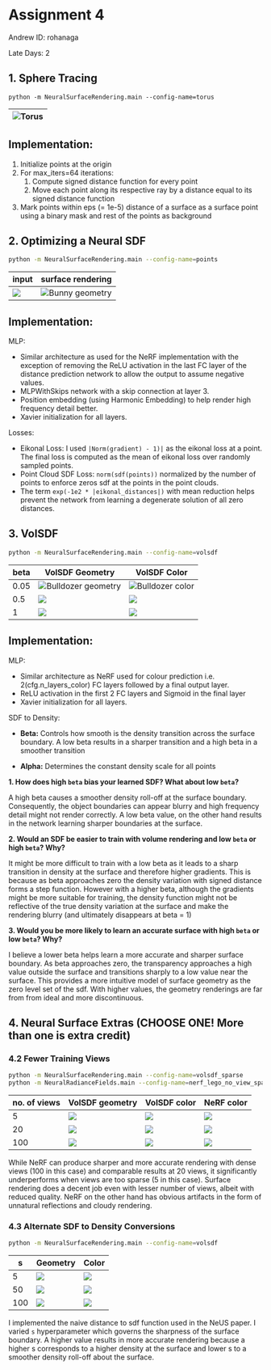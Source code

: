Assignment 4
===================================

Andrew ID: rohanaga

Late Days: 2


##  1. Sphere Tracing

```
python -m NeuralSurfaceRendering.main --config-name=torus
```

 | ![Torus](images_neural_surface/part_1.gif)|
|---|


Implementation: 
---
1. Initialize points at the origin
2. For max_iters=64 iterations:
   1. Compute signed distance function for every point
   2. Move each point along its respective ray by a distance equal to its signed distance function
3. Mark points within eps (= 1e-5) distance of a surface as a surface point using a binary mask and rest of the points as background



##  2. Optimizing a Neural SDF   

```bash
python -m NeuralSurfaceRendering.main --config-name=points
```

|input                              | surface rendering                      |
|-----------------------------------|----------------------------------------|
| ![](images_neural_surface_ta/part_2_input.gif) | ![Bunny geometry](images_neural_surface/part_2.gif) |


Implementation:
----

MLP: 
- Similar architecture as used for the NeRF implementation with the exception of removing the ReLU activation 
in the last FC layer of the distance prediction network to allow the output to assume negative values. 
- MLPWithSkips network with a skip connection at layer 3.
- Position embedding (using Harmonic Embedding) to help render high frequency detail better.
- Xavier initialization for all layers.

Losses:
- Eikonal Loss: I used `|Norm(gradient) - 1)|` as the eikonal loss at a point. The final loss is computed as the mean of eikonal loss over 
  randomly sampled points.
- Point Cloud SDF Loss: `norm(sdf(points))` normalized by the number of points to enforce zeros sdf at the points in the point clouds.
- The term `exp(-1e2 * |eikonal_distances|)` with mean reduction helps prevent the network from learning a degenerate solution of all zero distances.

##  3. VolSDF

```bash
python -m NeuralSurfaceRendering.main --config-name=volsdf
```

| beta           | VolSDF Geometry                                                         | VolSDF Color                                         |
|-------------|------------------------------------------------------------------|------------------------------------------------------|
| 0.05 | ![Bulldozer geometry](images_neural_surface/part_3_geometry.gif) | ![Bulldozer color](images_neural_surface/part_3.gif) |
| 0.5  | ![](images_neural_surface/part_3_geometry_beta0p5.gif)           | ![](images_neural_surface/part_3_beta0p5.gif)        |
| 1    | ![](images_neural_surface/part_3_geometry_volsdf_beta_1.gif)     | ![](images_neural_surface/part_3_beta1.gif)          |


Implementation:
---

MLP: 
- Similar architecture as NeRF used for colour prediction i.e. 2(cfg.n_layers_color) FC layers followed by a final output layer.
- ReLU activation in the first 2 FC layers and Sigmoid in the final layer
- Xavier initialization for all layers.

SDF to Density: 

- **Beta:** Controls how smooth is the density transition across the surface boundary. A low beta results in a sharper transition and a high beta in a 
  smoother 
  transition


- **Alpha:** Determines the constant density scale for all points


**1. How does high `beta` bias your learned SDF? What about low `beta`?**
   
 A high beta causes a smoother density roll-off at the surface boundary. Consequently, the object boundaries can appear blurry and 
    high frequency detail might not render correctly. A low beta value, on the other hand results in the network learning sharper boundaries
    at the surface. 

**2. Would an SDF be easier to train with volume rendering and low `beta` or high `beta`? Why?**
    
It might be more difficult to train with a low beta as it leads to a sharp transition in density at the surface and therefore
    higher gradients. This is because as beta approaches zero the density variation with signed distance forms a step function. 
    However with a higher beta, although the gradients might be more suitable for training, the density function might not be reflective
    of the true density variation at the surface and make the rendering blurry (and ultimately disappears at beta = 1)

**3. Would you be more likely to learn an accurate surface with high `beta` or low `beta`? Why?**
    
I believe a lower beta helps learn a more accurate and sharper surface boundary. As beta approaches zero, 
    the transparency approaches a high value 
    outside the surface and transitions sharply to a low value near the surface. This provides a more intuitive model of surface geometry as the 
    zero level set of the sdf. With higher values, the geometry renderings are far from from ideal and more discontinuous.

## 4. Neural Surface Extras (CHOOSE ONE! More than one is extra credit)


### 4.2 Fewer Training Views 


```bash
python -m NeuralSurfaceRendering.main --config-name=volsdf_sparse
python -m NeuralRadianceFields.main --config-name=nerf_lego_no_view_sparse
```
|         no. of views           |VolSDF geometry| VolSDF color                                             | NeRF color                                              |
|--------------------|---|------------------------------------------------------|-----------------------------------------------------|
| 5   |![](images_neural_surface/part_3_geometry_volsdf_sparse5.gif)| ![](images_neural_surface/part_3_volsdf_sparse5.gif) | ![](images_neural_surface/part_4_sparse_nerf_5.gif) |
| 20  |![](images_neural_surface/part_4_geometry_sparse.gif)| ![](images_neural_surface/part_4_sparse.gif)         | ![](images_neural_surface/part_4_sparse_nerf.gif)   |
| 100 |![](images_neural_surface/part_3_geometry.gif)| ![](images_neural_surface/part_3.gif)                | ![](images_neural_surface/part_3_noview_nerf.gif)   |

While NeRF can produce sharper and more accurate rendering with dense views (100 in this case) and comparable results at 20 views, it
significantly underperforms when views are too sparse (5 in this case). Surface rendering does a decent job even with lesser
number of views, albeit with reduced quality. NeRF on the other hand has obvious artifacts in the form of unnatural reflections and
cloudy rendering. 

### 4.3 Alternate SDF to Density Conversions

```bash
python -m NeuralSurfaceRendering.main --config-name=volsdf
```

|       s             |Geometry| Color |
|--------------------|---|------------------------------------------------------|
|5| ![](images_neural_surface/part_4_geometry_neus_sparse.gif) |![](images_neural_surface/part_4_neus_sparse.gif)|
| 50 |![](images_neural_surface/part_3_geometry_volsdf_neus50_sparse.gif)|![](images_neural_surface/part_3_neus50_sparse.gif)|
|100| ![](images_neural_surface/part_4_geometry_neus_s100.gif) |![](images_neural_surface/part_4_neus_sparse_s150.gif)|


I implemented the naive distance to sdf function used in the NeUS paper. I varied `s` hyperparameter which governs the 
sharpness of the surface boundary. A higher value results in more accurate rendering because a higher s corresponds to a higher density at the 
surface and lower s to a smoother density roll-off about the surface. 